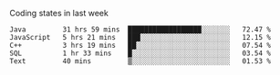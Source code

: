 Coding states in last week

<!--START_SECTION:waka-->
```text
Java         31 hrs 59 mins  ██████████████████░░░░░░░   72.47 % 
JavaScript   5 hrs 21 mins   ███░░░░░░░░░░░░░░░░░░░░░░   12.15 % 
C++          3 hrs 19 mins   ██░░░░░░░░░░░░░░░░░░░░░░░   07.54 % 
SQL          1 hr 33 mins    █░░░░░░░░░░░░░░░░░░░░░░░░   03.54 % 
Text         40 mins         ▒░░░░░░░░░░░░░░░░░░░░░░░░   01.53 % 
```
<!--END_SECTION:waka-->
